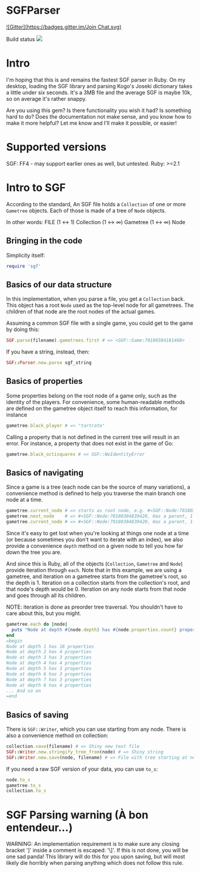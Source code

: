 # SGFParser
[![Gitter](https://badges.gitter.im/Join Chat.svg)](https://gitter.im/Trevoke/SGFParser?utm_source=badge&utm_medium=badge&utm_campaign=pr-badge&utm_content=badge)

Build status [<img src="https://secure.travis-ci.org/Trevoke/SGFParser.png" />](http://travis-ci.org/Trevoke/SGFParser)

# Intro
I'm hoping that this is and remains the fastest SGF parser in Ruby. On my desktop, loading the SGF library and parsing Kogo's Joseki dictionary takes a little under six seconds. It's a 3MB file and the average SGF is maybe 10k, so on average it's rather snappy.

Are you using this gem? Is there functionality you wish it had? Is something hard to do? Does the documentation not make sense, and you know how to make it more helpful? Let me know and I'll make it possible, or easier!

# Supported versions
SGF: FF4 - may support earlier ones as well, but untested.
Ruby: >=2.1


# Intro to SGF
According to the standard, An SGF file holds a `Collection` of one or more `Gametree` objects. Each of those is made of a tree of `Node` objects.

In other words: FILE (1 ↔ 1) Collection (1 ↔ ∞) Gametree (1 ↔ ∞) Node

## Bringing in the code
Simplicity itself:
```ruby
require 'sgf'
```

## Basics of our data structure

In this implementation, when you parse a file, you get a `Collection` back. This object has a root `Node` used as the top-level node for all gametrees. The children of that node are the root nodes of the actual games.

Assuming a common SGF file with a single game, you could get to the game by doing this:

```ruby
SGF.parse(filename).gametrees.first # => <SGF::Game:70180384181460>
```

If you have a string, instead, then:

```ruby
SGF::Parser.new.parse sgf_string
```

## Basics of properties

Some properties belong on the root node of a game only, such as the identity of the players. For convenience, some human-readable methods are defined on the gametree object itself to reach this information, for instance

```ruby
gametree.black_player # => "tartrate"
```

Calling a property that is not defined in the current tree will result in an error. For instance, a property that does not exist in the game of Go:

```ruby
gametree.black_octisquares # => SGF::NoIdentityError
```

## Basics of navigating

Since a game is a tree (each node can be the source of many variations), a convenience method is defined to help you traverse the main branch one node at a time.

```ruby
gametree.current_node # => starts as root node, e.g. #<SGF::Node:70180384857820, Has a parent, 1 Children, 16 Properties>
gametree.next_node    # => #<SGF::Node:70180384839420, Has a parent, 1 Children, 4 Properties>
gametree.current_node # => #<SGF::Node:70180384839420, Has a parent, 1 Children, 4 Properties>
```

Since it's easy to get lost when you're looking at things one node at a time (or because sometimes you don't want to iterate with an index), we also provide a convenience `depth` method on a given node to tell you how far down the tree you are.

And since this is Ruby, all of the objects (`Collection`, `Gametree` and `Node`) provide iteration through `each`. Note that in this example, we are using a gametree, and iteration on a gametree starts from the gametree's root, so the depth is 1. Iteration on a collection starts from the collection's root, and that node's depth would be 0. Iteration on any node starts from that node and goes through all its children.

NOTE: iteration is done as preorder tree traversal. You shouldn't have to care about this, but you might.

```ruby
gametree.each do |node|
  puts "Node at depth #{node.depth} has #{node.properties.count} properties"
end
=begin
Node at depth 1 has 16 properties
Node at depth 2 has 4 properties
Node at depth 3 has 3 properties
Node at depth 4 has 4 properties
Node at depth 5 has 3 properties
Node at depth 6 has 3 properties
Node at depth 7 has 3 properties
Node at depth 8 has 4 properties
... And so on
=end
```

## Basics of saving

There is `SGF::Writer`, which you can use starting from any node. There is also a convenience method on collection:

```ruby
collection.save(filename) # => Shiny new text file
SGF::Writer.new.stringify_tree_from(node) # => Shiny string
SGF::Writer.new.save(node, filename) # => File with tree starting at node
```

If you need a raw SGF version of your data, you can use `to_s`:

```ruby
node.to_s
gametree.to_s
collection.to_s
```

# SGF Parsing warning (À bon entendeur…)
WARNING: An implementation requirement is to make sure any closing bracket ']' inside a comment is escaped: '\\]'. If this is not done, you will be one sad panda! This library will do this for you upon saving, but will most likely die horribly when parsing anything which does not follow this rule.
